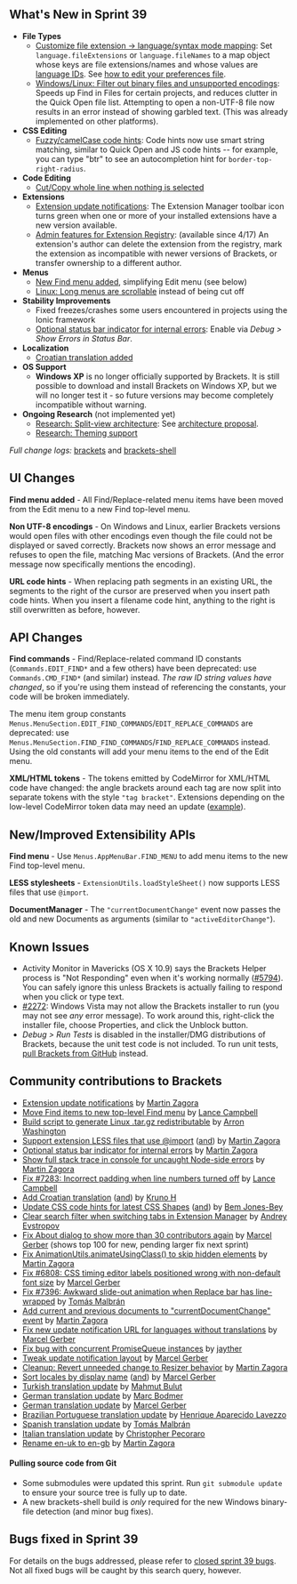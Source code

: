 What's New in Sprint 39
-----------------------
* **File Types**
    * [Customize file extension -> language/syntax mode mapping](https://github.com/brackets-cont/brackets/pull/7588): Set `language.fileExtensions` or `language.fileNames` to a map object whose keys are file extensions/names and whose values are [language IDs](https://github.com/brackets-cont/brackets/blob/master/src/language/languages.json). See [how to edit your preferences file](https://github.com/brackets-cont/brackets/wiki/How-to-Use-Brackets#preferences).
    * [Windows/Linux: Filter out binary files and unsupported encodings](https://trello.com/c/Sji5hLvW/1219-1s-automatically-ignore-exclude-binary-files): Speeds up Find in Files for certain projects, and reduces clutter in the Quick Open file list. Attempting to open a non-UTF-8 file now results in an error instead of showing garbled text. (This was already implemented on other platforms).
* **CSS Editing**
    * [Fuzzy/camelCase code hints](https://github.com/brackets-cont/brackets/pull/7441): Code hints now use smart string matching, similar to Quick Open and JS code hints -- for example, you can type "btr" to see an autocompletion hint for `border-top-right-radius`.
* **Code Editing**
    * [Cut/Copy whole line when nothing is selected](https://github.com/marijnh/CodeMirror/issues/2382)
* **Extensions**
    * [Extension update notifications](https://github.com/brackets-cont/brackets/pull/7330): The Extension Manager toolbar icon turns green when one or more of your installed extensions have a new version available.
    * [Admin features for Extension Registry](https://trello.com/c/NAtggRqE/1224-simple-admin-for-registry): (available since 4/17) An extension's author can delete the extension from the registry, mark the extension as incompatible with newer versions of Brackets, or transfer ownership to a different author.
* **Menus**
    * [New Find menu added](https://github.com/brackets-cont/brackets/pull/7488), simplifying Edit menu (see below)
    * [Linux: Long menus are scrollable](https://github.com/brackets-cont/brackets/pull/7731) instead of being cut off
* **Stability Improvements**
    * Fixed freezes/crashes some users encountered in projects using the Ionic framework
    * [Optional status bar indicator for internal errors](https://github.com/brackets-cont/brackets/pull/7639): Enable via _Debug > Show Errors in Status Bar_.
* **Localization**
    * [Croatian translation added](https://github.com/brackets-cont/brackets/pull/7567)
* **OS Support**
    * **Windows XP** is no longer officially supported by Brackets. It is still possible to download and install Brackets on Windows XP, but we will no longer test it - so future versions may become completely incompatible without warning.
* **Ongoing Research** (not implemented yet)
    * [Research: Split-view architecture](https://trello.com/c/8YAFyAZD/500-split-view-multiple-documents): See [architecture proposal](https://github.com/brackets-cont/brackets/wiki/SplitView-Architecture-Notes).
    * [Research: Theming support](https://groups.google.com/forum/#!topic/brackets-dev/Rj-LhMSseKE)

_Full change logs:_ [brackets](https://github.com/brackets-cont/brackets/compare/sprint-38...sprint-39#commits_bucket) and [brackets-shell](https://github.com/brackets-cont/brackets-shell/compare/sprint-38...sprint-39#commits_bucket)


UI Changes
----------
**Find menu added** - All Find/Replace-related menu items have been moved from the Edit menu to a new Find top-level menu.

**Non UTF-8 encodings** - On Windows and Linux, earlier Brackets versions would open files with other encodings even though the file could not be displayed or saved correctly. Brackets now shows an error message and refuses to open the file, matching Mac versions of Brackets. (And the error message now specifically mentions the encoding).

**URL code hints** - When replacing path segments in an existing URL, the segments to the right of the cursor are preserved when you insert path code hints. When you insert a filename code hint, anything to the right is still overwritten as before, however.

API Changes
-----------
**Find commands** - Find/Replace-related command ID constants (`Commands.EDIT_FIND*` and a few others) have been deprecated: use `Commands.CMD_FIND*` (and similar) instead. _The raw ID string values have changed_, so if you're using them instead of referencing the constants, your code will be broken immediately.

The menu item group constants `Menus.MenuSection.EDIT_FIND_COMMANDS`/`EDIT_REPLACE_COMMANDS` are deprecated: use `Menus.MenuSection.FIND_FIND_COMMANDS`/`FIND_REPLACE_COMMANDS` instead. Using the old constants will add your menu items to the end of the Edit menu.

**XML/HTML tokens** - The tokens emitted by CodeMirror for XML/HTML code have changed: the angle brackets around each tag are now split into separate tokens with the style `"tag bracket"`. Extensions depending on the low-level CodeMirror token data may need an update ([example](https://github.com/brackets-cont/brackets/pull/7545/files)).

New/Improved Extensibility APIs
-------------------------------
**Find menu** - Use `Menus.AppMenuBar.FIND_MENU` to add menu items to the new Find top-level menu.

**LESS stylesheets** - `ExtensionUtils.loadStyleSheet()` now supports LESS files that use `@import`.

**DocumentManager** - The `"currentDocumentChange"` event now passes the old and new Documents as arguments (similar to `"activeEditorChange"`).


Known Issues
------------
* Activity Monitor in Mavericks (OS X 10.9) says the Brackets Helper process is "Not Responding" even when it's working normally ([#5794](https://github.com/brackets-cont/brackets/issues/5794)). You can safely ignore this unless Brackets is actually failing to respond when you click or type text.
* [#2272](https://github.com/brackets-cont/brackets/issues/2272): Windows Vista may not allow the Brackets installer to run (you may not see _any_ error message). To work around this, right-click the installer file, choose Properties, and click the Unblock button.
* _Debug > Run Tests_ is disabled in the installer/DMG distributions of Brackets, because the unit test code is not included. To run unit tests, [pull Brackets from GitHub](https://github.com/brackets-cont/brackets/wiki/How-to-Hack-on-Brackets#wiki-getcode) instead.

Community contributions to Brackets
-----------------------------------
* [Extension update notifications](https://github.com/brackets-cont/brackets/pull/7330) by [Martin Zagora](https://github.com/zaggino)
* [Move Find items to new top-level Find menu](https://github.com/brackets-cont/brackets/pull/7488) by [Lance Campbell](https://github.com/lkcampbell)
* [Build script to generate Linux .tar.gz redistributable](https://github.com/brackets-cont/brackets-shell/pull/433) by [Arron Washington](https://github.com/radicaled)
* [Support extension LESS files that use @import](https://github.com/brackets-cont/brackets/pull/7522) ([and](https://github.com/brackets-cont/brackets/pull/7612)) by [Martin Zagora](https://github.com/zaggino)
* [Optional status bar indicator for internal errors](https://github.com/brackets-cont/brackets/pull/7639) by [Martin Zagora](https://github.com/zaggino)
* [Show full stack trace in console for uncaught Node-side errors](https://github.com/brackets-cont/brackets-shell/pull/432) by [Martin Zagora](https://github.com/zaggino)
* [Fix #7283: Incorrect padding when line numbers turned off](https://github.com/brackets-cont/brackets/pull/7641) by [Lance Campbell](https://github.com/lkcampbell)
* [Add Croatian translation](https://github.com/brackets-cont/brackets/pull/7567) ([and](https://github.com/brackets-cont/brackets/pull/7710)) by [Kruno H](https://github.com/diomed)
* [Update CSS code hints for latest CSS Shapes](https://github.com/brackets-cont/brackets/pull/7761) ([and](https://github.com/brackets-cont/brackets/pull/7763)) by [Bem Jones-Bey](https://github.com/bemjb)
* [Clear search filter when switching tabs in Extension Manager](https://github.com/brackets-cont/brackets/pull/7388) by [Andrey Evstropov](https://github.com/EAndreyF)
* [Fix About dialog to show more than 30 contributors again](https://github.com/brackets-cont/brackets/pull/7618) by [Marcel Gerber](https://github.com/SAPlayer) (shows top 100 for new, pending larger fix next sprint)
* [Fix AnimationUtils.animateUsingClass() to skip hidden elements](https://github.com/brackets-cont/brackets/pull/7713) by [Martin Zagora](https://github.com/zaggino)
* [Fix #6808: CSS timing editor labels positioned wrong with non-default font size](https://github.com/brackets-cont/brackets/pull/7742) by [Marcel Gerber](https://github.com/SAPlayer)
* [Fix #7396: Awkward slide-out animation when Replace bar has line-wrapped](https://github.com/brackets-cont/brackets/pull/7743) by [Tomás Malbrán](https://github.com/TomMalbran)
* [Add current and previous documents to "currentDocumentChange" event](https://github.com/brackets-cont/brackets/pull/7509) by [Martin Zagora](https://github.com/zaggino)
* [Fix new update notification URL for languages without translations](https://github.com/brackets-cont/brackets/pull/7811) by [Marcel Gerber](https://github.com/SAPlayer)
* [Fix bug with concurrent PromiseQueue instances](https://github.com/brackets-cont/brackets/pull/7485) by [jayther](https://github.com/jayther)
* [Tweak update notification layout](https://github.com/brackets-cont/brackets/pull/7636) by [Marcel Gerber](https://github.com/SAPlayer)
* [Cleanup: Revert unneeded change to Resizer behavior](https://github.com/brackets-cont/brackets/pull/7526) by [Martin Zagora](https://github.com/zaggino)
* [Sort locales by display name](https://github.com/brackets-cont/brackets/pull/7593) ([and](https://github.com/brackets-cont/brackets/pull/7617)) by [Marcel Gerber](https://github.com/SAPlayer)
* [Turkish translation update](https://github.com/brackets-cont/brackets/pull/7690) by [Mahmut Bulut](https://github.com/vertexclique)
* [German translation update](https://github.com/brackets-cont/brackets/pull/7715) by [Marc Bodmer](https://github.com/m-bodmer)
* [German translation update](https://github.com/brackets-cont/brackets/pull/7813) by [Marcel Gerber](https://github.com/SAPlayer)
* [Brazilian Portuguese translation update](https://github.com/brackets-cont/brackets/pull/7470) by [Henrique Aparecido Lavezzo](https://github.com/Rynaro)
* [Spanish translation update](https://github.com/brackets-cont/brackets/pull/7780) by [Tomás Malbrán](https://github.com/TomMalbran)
* [Italian translation update](https://github.com/brackets-cont/brackets/pull/7792) by [Christopher Pecoraro](https://github.com/chrispecoraro)
* [Rename en-uk to en-gb](https://github.com/brackets-cont/brackets/pull/7599) by [Martin Zagora](https://github.com/zaggino)


#### Pulling source code from Git
* Some submodules were updated this sprint. Run `git submodule update` to ensure your source tree is fully up to date.
* A new brackets-shell build is _only_ required for the new Windows binary-file detection (and minor bug fixes).

Bugs fixed in Sprint 39
-----------------------
For details on the bugs addressed, please refer to [closed sprint 39 bugs](https://github.com/brackets-cont/brackets/issues?labels=&milestone=27&state=closed). Not all fixed bugs will be caught by this search query, however.